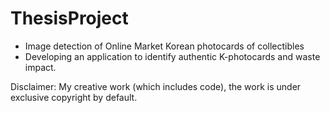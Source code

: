 # ThesisProject

- Image detection of Online Market Korean photocards of collectibles
- Developing an application to identify authentic K-photocards and waste impact.



Disclaimer: My creative work (which includes code), the work is under exclusive copyright by default. 


